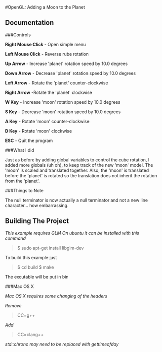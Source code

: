 #OpenGL: Adding a Moon to the Planet

Documentation
-------------

###Controls

**Right Mouse Click** - Open simple menu

**Left Mouse Click** - Reverse rube rotation

**Up Arrow** - Increase 'planet' rotation speed by 10.0 degrees

**Down Arrow** - Decrease 'planet' rotation speed by 10.0 degrees

**Left Arrow** - Rotate the 'planet' counter-clockwise

**Right Arrow** -Rotate the 'planet' clockwise

**W Key** - Increase 'moon' rotation speed by 10.0 degrees

**S Key** - Decrease 'moon' rotation speed by 10.0 degrees

**A Key** - Rotate 'moon' counter-clockwise

**D Key** - Rotate 'moon' clockwise

**ESC** - Quit the program

###What I did

Just as before by adding global variables to control the cube
rotation, I added more globals (uh oh), to keep track of the new
'moon' model.
The 'moon' is scaled and translated together. Also, the 'moon' is
translated before the 'planet' is rotated so the translation does not
inherit the rotation from the 'planet'.


###Things to Note

The null terminator is now actually a null terminator and not
a new line character... how embarrassing.


Building The Project
--------------------

*This example requires GLM*
*On ubuntu it can be installed with this command*

>$ sudo apt-get install libglm-dev

To build this example just 

>$ cd build
>$ make

The excutable will be put in bin

###Mac OS X

*Mac OS X requires some changing of the headers*

*Remove*
>CC=g++

*Add*
>CC=clang++

*std::chrono may need to be replaced with gettimeofday*
